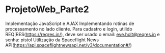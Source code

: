 # ProjetoWeb_Parte2
 Implementação JavaScript e AJAX
Implementando rotinas de processamento no lado cliente.
Para cadastro e login, utilido REQ|RES(https://reqres.in/), deve ser usado o email: eve.holt@reqres.in e senha: pistol
Utilização da Spaceflight News API(https://api.spaceflightnewsapi.net/v3/documentation#/)
